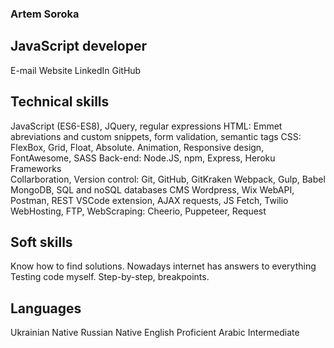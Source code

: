 ### Artem Soroka
## JavaScript developer

E-mail
Website
LinkedIn
GitHub

## Technical skills
JavaScript (ES6-ES8), JQuery, regular expressions
HTML: Emmet abreviations and custom snippets, form validation, semantic tags
CSS: FlexBox, Grid, Float, Absolute. Animation, Responsive design, FontAwesome, SASS
Back-end: Node.JS, npm, Express, Heroku 
Frameworks	
Collarboration, Version control: Git, GitHub, GitKraken
Webpack, Gulp, Babel
MongoDB, SQL and noSQL databases
CMS Wordpress, Wix 
WebAPI, Postman, REST VSCode extension, AJAX requests, JS Fetch, Twilio
WebHosting, FTP, WebScraping:	 Cheerio, Puppeteer, Request

## Soft skills

Know how to find solutions. Nowadays internet has answers to everything
Testing code myself. Step-by-step, breakpoints.

## Languages

Ukrainian	Native
Russian	Native
English 	Proficient
Arabic 	Intermediate

## 
